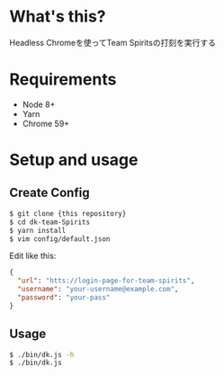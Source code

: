 # What's this?

Headless Chromeを使ってTeam Spiritsの打刻を実行する

# Requirements

- Node 8+
 - Yarn
- Chrome 59+

# Setup and usage

## Create Config

```sh
$ git clone {this repository}
$ cd dk-team-Spirits
$ yarn install
$ vim config/default.json
```

Edit like this:
```json
{
  "url": "htts://login-page-for-team-spirits",
  "username": "your-username@example.com",
  "password": "your-pass"
}
```

## Usage

```sh
$ ./bin/dk.js -h
$ ./bin/dk.js
```

